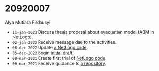 # 20920007
Alya Mutiara Firdausyi

+ `11-jan-2023` Discuss thesis proposal about evacuation model (ABM in NetLogo). 
+ `02-jan-2023` Receive message due to the activities.
+ `08-dec-2022` Update [a NetLogo code](https://github.com/dudung/20920007-alya-mutiara-firdausyi/tree/8dde111a91e3dda18ff0f75408b6906b3e92ef68/Version%201.0).
+ `05-dec-2022` Begin [initial draft](https://github.com/dudung/20920007-alya-mutiara-firdausyi/tree/2fce1db4e6f493e0b43a6d6095a6962eac265d87).
+ `08-mar-2021` Create first trial of [NetLogo code](https://github.com/dudung/20920007-alya-mutiara-firdausyi/tree/bf7a533d5b21952b135b91c592dcfc7515669fb6/NetLogo%20Trial).
+ `06-mar-2021` Receive guidance to [a repository](https://github.com/dudung/20920007-alya-mutiara-firdausyi/tree/9e417614c73df25962a3c23776b7389ee6afff3b).